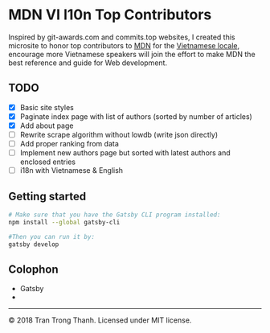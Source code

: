 # MDN VI l10n Top Contributors

Inspired by git-awards.com and commits.top websites, I created this microsite to honor top contributors to [MDN](https://developer.mozilla.org/) for the [Vietnamese locale](https://developer.mozilla.org/en-US/dashboards/revisions?locale=vi), encourage more Vietnamese speakers will join the effort to make MDN the best reference and guide for Web development.

## TODO

- [X] Basic site styles
- [X] Paginate index page with list of authors (sorted by number of articles)
- [X] Add about page
- [ ] Rewrite scrape algorithm without lowdb (write json directly)
- [ ] Add proper ranking from data
- [ ] Implement new authors page but sorted with latest authors and enclosed entries
- [ ] i18n with Vietnamese & English

## Getting started

```sh
# Make sure that you have the Gatsby CLI program installed:
npm install --global gatsby-cli

#Then you can run it by:
gatsby develop
```

## Colophon

- Gatsby
-

---
© 2018 Tran Trong Thanh. Licensed under MIT license.
